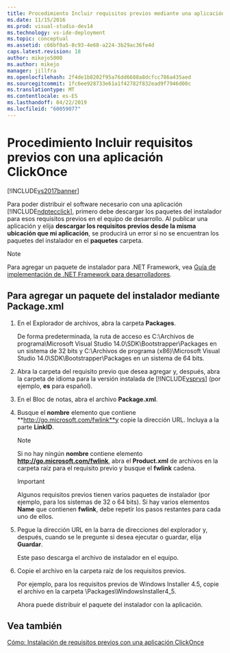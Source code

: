```yaml
---
title: Procedimiento Incluir requisitos previos mediante una aplicación ClickOnce | Documentos de Microsoft
ms.date: 11/15/2016
ms.prod: visual-studio-dev14
ms.technology: vs-ide-deployment
ms.topic: conceptual
ms.assetid: c66bf0a5-8c93-4e68-a224-3b29ac36fe4d
caps.latest.revision: 18
author: mikejo5000
ms.author: mikejo
manager: jillfra
ms.openlocfilehash: 2f4de1b8202f95a76dd6688a8dcfcc786a435aed
ms.sourcegitcommit: 1fc6ee928733e61a1f42782f832ead9f7946d00c
ms.translationtype: MT
ms.contentlocale: es-ES
ms.lasthandoff: 04/22/2019
ms.locfileid: "60059077"
---
```

# <a name="how-to-include-prerequisites-with-a-clickonce-application"></a>Procedimiento Incluir requisitos previos con una aplicación ClickOnce
[!INCLUDE[vs2017banner](../includes/vs2017banner.md)]

Para poder distribuir el software necesario con una aplicación [!INCLUDE[ndptecclick](../includes/ndptecclick-md.md)], primero debe descargar los paquetes del instalador para esos requisitos previos en el equipo de desarrollo. Al publicar una aplicación y elija **descargar los requisitos previos desde la misma ubicación que mi aplicación**, se producirá un error si no se encuentran los paquetes del instalador en el **paquetes** carpeta.  
  
> [!NOTE]
>  Para agregar un paquete de instalador para .NET Framework, vea [Guía de implementación de .NET Framework para desarrolladores](http://msdn.microsoft.com/library/ee942965\(v=vs.110\).aspx).  
  
## <a name="Package"></a> Para agregar un paquete del instalador mediante Package.xml  
  
1. En el Explorador de archivos, abra la carpeta **Packages**.  
  
     De forma predeterminada, la ruta de acceso es C:\Archivos de programa\Microsoft Visual Studio 14.0\SDK\Bootstrapper\Packages en un sistema de 32 bits y C:\Archivos de programa (x86)\Microsoft Visual Studio 14.0\SDK\Bootstrapper\Packages en un sistema de 64 bits.  
  
2. Abra la carpeta del requisito previo que desea agregar y, después, abra la carpeta de idioma para la versión instalada de [!INCLUDE[vsprvs](../includes/vsprvs-md.md)] (por ejemplo, **es** para español).  
  
3. En el Bloc de notas, abra el archivo **Package.xml**.  
  
4. Busque el **nombre** elemento que contiene **http://go.microsoft.com/fwlink**y copie la dirección URL. Incluya a la parte **LinkID**.  
  
    > [!NOTE]
    >  Si no hay ningún **nombre** contiene elemento **http://go.microsoft.com/fwlink**, abra el **Product.xml** de archivos en la carpeta raíz para el requisito previo y busque el **fwlink** cadena.  
  
    > [!IMPORTANT]
    >  Algunos requisitos previos tienen varios paquetes de instalador (por ejemplo, para los sistemas de 32 o 64 bits). Si hay varios elementos **Name** que contienen **fwlink**, debe repetir los pasos restantes para cada uno de ellos.  
  
5. Pegue la dirección URL en la barra de direcciones del explorador y, después, cuando se le pregunte si desea ejecutar o guardar, elija **Guardar**.  
  
     Este paso descarga el archivo de instalador en el equipo.  
  
6. Copie el archivo en la carpeta raíz de los requisitos previos.  
  
     Por ejemplo, para los requisitos previos de Windows Installer 4.5, copie el archivo en la carpeta \Packages\WindowsInstaller4_5.  
  
     Ahora puede distribuir el paquete del instalador con la aplicación.  
  
## <a name="see-also"></a>Vea también  
 [Cómo: Instalación de requisitos previos con una aplicación ClickOnce](../deployment/how-to-install-prerequisites-with-a-clickonce-application.md)
